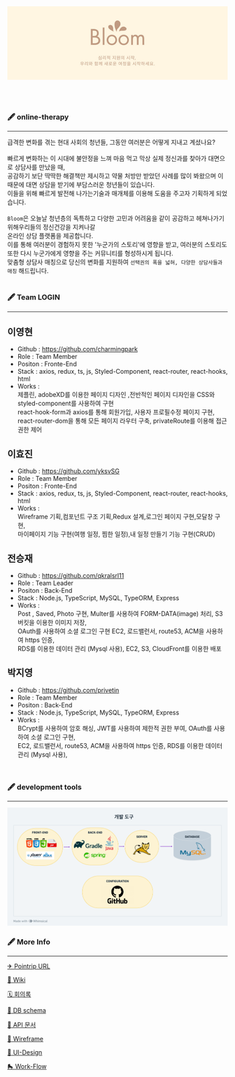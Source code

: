 <p align="center"><img alt="Banner" src=".github/Bloom.png"></p>

<br><br>

### 🖋 online-therapy

***

급격한 변화를 겪는 현대 사회의 청년들, 그동안 여러분은 어떻게 지내고 계셨나요?
<br><br>
빠르게 변화하는 이 시대에 불안정을 느껴 마음 먹고 막상 실제 정신과를 찾아가 대면으로 상담사를 만났을 때,<br>
공감하기 보단 딱딱한 해결책만 제시하고 약물 처방만 받았던 사례를 많이 봐왔으며 이 때문에 대면 상담을 받기에 부담스러운 청년들이 있습니다.<br>
이들을 위해 빠르게 발전해 나가는기술과 매개체를 이용해 도움을 주고자 기획하게 되었습니다.
<br><br>
`Bloom`은 오늘날 청년층의 독특하고 다양한 고민과 어려움을 같이 공감하고 헤쳐나가기 위해우리들의 정신건강을 지켜나갈<br>
온라인 상담 플랫폼을 제공합니다.
<br>이를 통해 여러분이 경험하지 못한 '누군가의 스토리'에 영향을 받고, 여러분의 스토리도 또한 다시 누군가에게 영향을 주는 커뮤니티를 형성하시게 됩니다.
<br>맞춤형 상담사 매칭으로 당신의 변화를 지원하여 `선택권의 폭을 넓혀, 다양한 상담사들과 매칭` 해드립니다.
<br><br>

### 🖋 Team LOGIN

***






## 이영현
* Github : https://github.com/charmingpark
* Role : Team Member
* Positon : Fronte-End
* Stack : axios, redux, ts, js,  Styled-Component, react-router, react-hooks, html
* Works : <br> 제플린, adobeXD를 이용한 페이지 디자인 ,전반적인 페이지 디자인을 CSS와 styled-component를 사용하여 구현<br>react-hook-form과 axios를 통해 회원가입, 사용자 프로필수정 페이지 구현, react-router-dom을 통해 모든 페이지 라우터 구축, privateRoute를 이용해 접근권한 제어 



## 이효진
* Github : https://github.com/yksvSG
* Role : Team Member
* Positon : Fronte-End
* Stack : axios, redux, ts, js,  Styled-Component, react-router, react-hooks, html
* Works :<br>
 Wireframe 기획,컴포넌트 구조 기획,Redux 설계,로그인 페이지 구현,모달창 구현,<br>
마이페이지 기능 구현(여행 일정, 찜한 일정),내 일정 만들기 기능 구현(CRUD)


## 전승재
* Github : https://github.com/qkralsrl11
* Role : Team Leader
* Positon : Back-End
* Stack : Node.js, TypeScript, MySQL, TypeORM, Express
* Works : <br>
Post , Saved, Photo 구현, Multer를 사용하여 FORM-DATA(image) 처리, S3버킷을 이용한 이미지 저장,<br> OAuth를 사용하여 소셜 로그인 구현
EC2, 로드밸런서, route53, ACM을 사용하여 https 인증, <br>RDS를 이용한 데이터 관리 (Mysql 사용), EC2, S3, CloudFront를 이용한 배포


## 박지영
* Github : https://github.com/privetin
* Role : Team Member
* Positon : Back-End
* Stack : Node.js, TypeScript, MySQL, TypeORM, Express
* Works : <br>BCrypt를 사용하여 암호 해싱, JWT를 사용하여 제한적 권한 부여, OAuth를 사용하여 소셜 로그인 구현,<br>EC2, 로드밸런서, route53, ACM을 사용하여 https 인증, RDS를 이용한 데이터 관리 (Mysql 사용),
 

<br>

### 🖋 development tools

***
<p align="center"><img alt="dev-tools" src=".github/dev-tools.png"></p>


### 🖋 More Info

***
[✈ Pointrip URL](https://pointrip.net)<br>

[👾 Wiki](https://github.com/codestates/Pointrip/wiki)

[🗓 회의록](https://github.com/codestates/Pointrip/projects/4)

[🐬 DB schema](https://github.com/codestates/Pointrip/wiki/DB-Schema)

[🐳 API 문서](https://github.com/codestates/Pointrip/wiki/API)

[📐 Wireframe](https://github.com/codestates/Pointrip/wiki/WireFrame)

[🎨 UI-Design](https://github.com/codestates/Pointrip/wiki/UI-Design)

[🛼 Work-Flow](https://github.com/codestates/Pointrip/wiki/WORK-FLOW)

